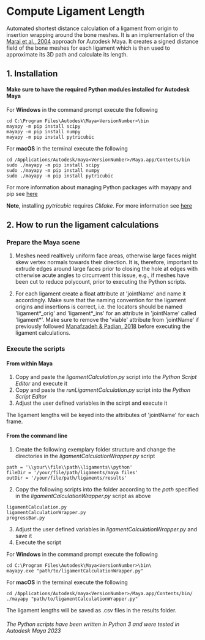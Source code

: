 # Compute Ligament Length

Automated shortest distance calculation of a ligament from origin to insertion wrapping around the bone meshes. It is an implementation of the [Marai et al., 2004](https://doi.org/10.1109/TBME.2004.826606) approach for Autodesk Maya. It creates a signed distance field of the bone meshes for each ligament which is then used to approximate its 3D path and calculate its
length. 

## 1. Installation 
#### Make sure to have the required Python modules installed for Autodesk Maya

For **Windows** in the command prompt execute the following 
```
cd C:\Program Files\Autodesk\Maya<VersionNumber>\bin
mayapy -m pip install scipy
mayapy -m pip install numpy
mayapy -m pip install pytricubic
```
For **macOS** in the terminal execute the following
```
cd /Applications/Autodesk/maya<VersionNumber>/Maya.app/Contents/bin
sudo ./mayapy -m pip install scipy
sudo ./mayapy -m pip install numpy
sudo ./mayapy -m pip install pytricubic
```
For more information about managing Python packages with mayapy and pip see [here](https://knowledge.autodesk.com/support/maya/learn-explore/caas/CloudHelp/cloudhelp/2023/ENU/Maya-Scripting/files/GUID-72A245EC-CDB4-46AB-BEE0-4BBBF9791627-htm.html)

**Note**, installing *pytricubic* requires *CMake*. For more information see [here](https://github.com/danielguterding/pytricubic)

## 2. How to run the ligament calculations

### Prepare the Maya scene

1. Meshes need realtively uniform face areas, otherwise large faces might skew vertex normals towards their direction. It is, therefore, important to extrude edges around large faces prior to closing the hole at edges with otherwise acute angles to circumvent this issue, e.g., if meshes have been cut to reduce polycount, prior to executing the Python scripts.

2. For each ligament create a float attribute at 'jointName' and name it accordingly. Make sure that the naming convention for the ligament origins  and insertions is correct, i.e. the locators should be named 'ligament*_orig' and 'ligament*_ins' for an attribute in 'jointName' called 'ligament*'. Make sure to remove the 'viable' attribute from 'jointName' if previously followed [Manafzadeh & Padian, 2018](https://doi.org/10.1098/rspb.2018.0727) before executing the ligament calculations.

### Execute the scripts
#### From within Maya

1. Copy and paste the *ligamentCalculation.py* script into the *Python Script Editor* and execute it
2. Copy and paste the *runLigamentCalculation.py* script into the *Python Script Editor*
3. Adjust the user defined variables in the scirpt and execute it

The ligament lengths will be keyed into the attributes of 'jointName' for each frame.

#### From the command line 
1. Create the following exemplary folder structure and change the directories in the *ligamentCalculationWrapper.py* script
```
path = '\\your\\file\\path\\ligaments\\python' 
fileDir = '/your/file/path/ligaments/maya files'
outDir = '/your/file/path/ligaments/results' 
```
2. Copy the following scripts into the folder according to the *path* specified in the *ligamentCalculationWrapper.py* script as above
```
ligamentCalculation.py
ligamentCalculationWrapper.py
progressBar.py
```
3. Adjust the user defined variables in *ligamentCalculationWrapper.py* and save it
4. Execute the script

For **Windows** in the command prompt execute the following
```
cd C:\Program Files\Autodesk\Maya<VersionNumber>\bin\
mayapy.exe "path/to/ligamentCalculationWrapper.py"
```
For **macOS** in the terminal execute the following
```
cd /Applications/Autodesk/maya<VersionNumber>/Maya.app/Contents/bin/
./mayapy "path/to/ligamentCalculationWrapper.py"
```
The ligament lengths will be saved as .csv files in the results folder.

###### The Python scripts have been written in Python 3 and were tested in Autodesk Maya 2023
